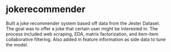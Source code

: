 # jokerecommender
Built a joke recommender system based off data from the Jester Dataset. The goal was to offer a joke that certain user might be interested in. The process included web scraping, EDA, matrix factorization, and item-item collaborative filtering. Also added in feature information as side data to tune the model.
